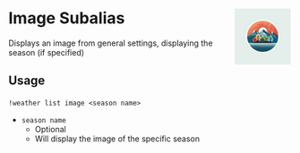 <h1>Image Subalias<img align="right" src="../../../Data/images/main.png" width="100px"></h1>

Displays an image from general settings, displaying the season (if specified)

## Usage
`!weather list image <season name>`

- `season name`
    - Optional
    - Will display the image of the specific season